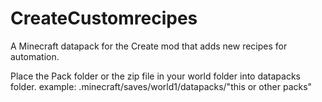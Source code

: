 # CreateCustomrecipes
A Minecraft datapack for the Create mod that adds new recipes for automation.

Place the Pack folder or the zip file in your world folder into datapacks folder.
example: .minecraft/saves/world1/datapacks/"this or other packs"
